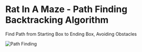 # Rat In A Maze - Path Finding Backtracking Algorithm

Find Path from Starting Box to Ending Box, Avoiding Obstacles

![Path Finding](/images/i1.png)
